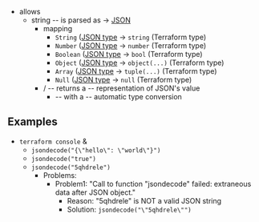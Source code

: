 * allows
  * string -- is parsed as -> [JSON](https://datatracker.ietf.org/doc/html/rfc7159)
    * mapping
      * `String` ([JSON type](https://datatracker.ietf.org/doc/html/rfc7159#section-7) -> `string` (Terraform type)
      * `Number` ([JSON type](https://datatracker.ietf.org/doc/html/rfc7159#section-6) -> `number` (Terraform type)
      * `Boolean` ([JSON type](https://datatracker.ietf.org/doc/html/rfc7159#section-1) -> `bool` (Terraform type)
      * `Object` ([JSON type](https://datatracker.ietf.org/doc/html/rfc7159#section-4) -> `object(...)` (Terraform type)
      * `Array` ([JSON type](https://datatracker.ietf.org/doc/html/rfc7159#section-5) -> `tuple(...)` (Terraform type)
      * `Null` ([JSON type](https://datatracker.ietf.org/doc/html/rfc7159#section-1) -> `null` (Terraform type)
    * / -- returns a -- representation of JSON's value
      * -- with a -- automatic type conversion

## Examples
* `terraform console` &
  * `jsondecode("{\"hello\": \"world\"}")`
  * `jsondecode("true")`
  * `jsondecode("5qhdrele")`
    * Problems:
      * Problem1: "Call to function "jsondecode" failed: extraneous data after JSON object."
        * Reason: "5qhdrele" is NOT a valid JSON string 
        * Solution: `jsondecode("\"5qhdrele\"")`